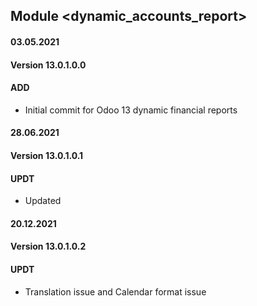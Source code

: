 ## Module <dynamic_accounts_report>

#### 03.05.2021
#### Version 13.0.1.0.0
#### ADD
- Initial commit for Odoo 13 dynamic financial reports


#### 28.06.2021
#### Version 13.0.1.0.1
#### UPDT
- Updated

#### 20.12.2021
#### Version 13.0.1.0.2
#### UPDT
- Translation issue and Calendar format issue



